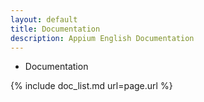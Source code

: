 ```yaml
---
layout: default
title: Documentation
description: Appium English Documentation
---
```


- Documentation

{% include doc_list.md url=page.url %}